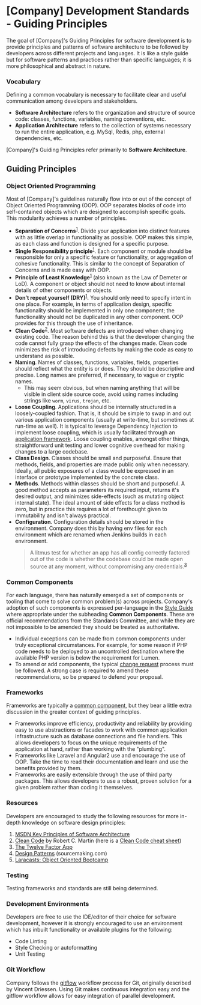 
# \[Company\] Development Standards - Guiding Principles

The goal of \[Company\]'s Guiding Principles for software development is to provide principles and patterns of software architecture to be followed by developers across different projects and languages. It is like a style guide but for software patterns and practices rather than specific languages; it is more philosophical and abstract in nature.

### Vocabulary

Defining a common vocabulary is necessary to facilitate clear and useful communication among developers and stakeholders.

* **Software Architecture** refers to the organization and structure of source code: classes, functions, variables, naming conventions, etc.
* **Application Architecture** refers to the collection of systems necessary to run the entire application, e.g. MySql, Redis, php, external dependencies, etc.

\[Company\]'s Guiding Principles refer primarily to **Software Architecture**.

## Guiding Principles

### Object Oriented Programming

Most of \[Company\]'s guidelines naturally flow into or out of the concept of Object Oriented Programming (OOP). OOP separates blocks of code into self-contained objects which are designed to accomplish specific goals. This modularity achieves a number of principles.

* **Separation of Concerns**<sup>[1](#source2)</sup>. Divide your application into distinct features with as little overlap in functionality as possible. OOP makes this simple, as each class and function is designed for a specific purpose.
* **Single Responsibility principle**<sup>[1](#source2)</sup>. Each component or module should be responsible for only a specific feature or functionality, or aggregation of cohesive functionality. This is similar to the concept of Separation of Concerns and is made easy with OOP.
* **Principle of Least Knowledge**<sup>[1](#source2)</sup> (also known as the Law of Demeter or LoD). A component or object should not need to know about internal details of other components or objects.
* **Don’t repeat yourself (DRY)**<sup>[1](#source2)</sup>. You should only need to specify intent in one place. For example, in terms of application design, specific functionality should be implemented in only one component; the functionality should not be duplicated in any other component. OOP provides for this through the use of inheritance.
* **Clean Code**<sup>[2](#source1)</sup>. Most software defects are introduced when changing existing code. The reason behind this is that the developer changing the code cannot fully grasp the effects of the changes made. Clean code minimizes the risk of introducing defects by making the code as easy to understand as possible.
* **Naming**. Names of classes, functions, variables, fields, properties should reflect what the entity is or does. They should be descriptive and precise. Long names are preferred, if necessary, to vague or cryptic names.
    * This may seem obvious, but when naming anything that will be visible in client side source code, avoid using names including strings like `worm`, `virus`, `trojan`, etc.
* **Loose Coupling**. Applications should be internally structured in a loosely-coupled fashion. That is, it should be simple to swap in and out various application components (usually at write-time, but sometimes at run-time as well). It is typical to leverage Dependency Injection to implement loose coupling, which is usually facilitated through an [application framework](#frameworks). Loose coupling enables, amongst other things, straightforward unit testing and lower cognitive overhead for making changes to a large codebase.
* **Class Design**. Classes should be small and purposeful. Ensure that methods, fields, and properties are made public only when necessary. Ideally, all public exposures of a class would be expressed in an interface or prototype implemented by the concrete class.
* **Methods**. Methods within classes should be short and purposeful. A good method accepts as parameters its required input, returns it's desired output, and minimizes side-effects (such as mutating object internal state). The ideal amount of side effects for a class method is zero, but in practice this requires a lot of forethought given to immutability and isn't always practical.
* **Configuration**. Configuration details should be stored in the environment. Company does this by having env files for each environment which are renamed when Jenkins builds in each environment.
    >A litmus test for whether an app has all config correctly factored out of the code is whether the codebase could be made open source at any moment, without compromising any credentials.<sup>[3](#source3)</sup>

### Common Components

For each language, there has naturally emerged a set of components or tooling that come to solve common problem(s) across projects. Company's adoption of such components is expressed per-language in the [Style Guide](style_guide.md) where appropriate under the subheading **Common Components**. These are official recommendations from the Standards Committee, and while they are not impossible to be amended they should be treated as authoritative.

- Individual exceptions can be made from common components under truly exceptional circumstances. For example, for some reason if PHP code needs to be deployed to an uncontrolled destination where the available PHP version is below the requirement for Lumen.
- To amend or add components, the typical [change request](README.md#submitting-change-requestsproposals) process must be followed. A strong case is required to amend these recommendations, so be prepared to defend your proposal.

### Frameworks

Frameworks are typically a [common component](#common-components), but they bear a little extra discussion in the greater context of guiding principles.

* Frameworks improve efficiency, productivity and reliability by providing easy to use abstractions or facades to work with common application infrastructure such as database connections and file handlers. This allows developers to focus on the unique requirements of the application at hand, rather than working with the "plumbing".
* Frameworks like Laravel and Angular2 use and encourage the use of OOP. Take the time to read their documentation and learn and use the benefits provided by them.
* Frameworks are easily extensible through the use of third party packages. This allows developers to use a robust, proven solution for a given problem rather than coding it themselves.

### Resources

Developers are encouraged to study the following resources for more in-depth knowledge on software design principles:

1. <a name="source2"></a>[MSDN Key Principles of Software Architecture](https://msdn.microsoft.com/en-us/library/ee658124.aspx)
1. <a name="source1"></a>[Clean Code](http://a.co/emX2190) by Robert C. Martin (here is a [Clean Code cheat sheet](http://www.planetgeek.ch/wp-content/uploads/2013/06/Clean-Code-V2.1.pdf))
1. <a name="source3"></a>[The Twelve Factor App](https://12factor.net/)
1. [Design Patterns](https://sourcemaking.com/design_patterns) (sourcemaking.com)
1. [Laracasts: Object Oriented Bootcamp](https://laracasts.com/series/object-oriented-bootcamp-in-php)

### Testing

Testing frameworks and standards are still being determined.

### Development Environments

Developers are free to use the IDE/editor of their choice for software development, however it is strongly encouraged to use an environment which has inbuilt functionality or available plugins for the following:

* Code Linting
* Style Checking or autoformatting
* Unit Testing

### Git Workflow

Company follows the [gitflow](http://nvie.com/posts/a-successful-git-branching-model/) workflow process for Git, originally described by Vincent Driessen. Using Git makes continuous integration easy and the gitflow workflow allows for easy integration of parallel development.
